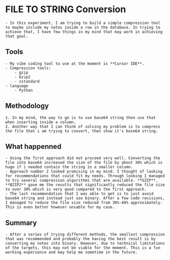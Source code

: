 # FILE TO STRING Conversion 
    - In this experiment, I am trying to build a simple compression tool to maybe include my notes inside a row in the database. In trying to achieve that, I have few things in my mind that may work in achieving that goal. 

## Tools
    - My vibe coding tool to use at the moment is **Cursor IDE**.
    - Compression tools:
        - gzip
        - bzip2
        - zstandard
    - language
        - Python

## Methodology
    1. In my mind, the way to go is to use base64 string then use that when inserting inside a column.
    2. Another way that I can think of solving my problem is to compress the file that i am trying to convert, then show it's base64 string.

## What happenned
    - Using the first approach did not proceed very well. Converting the file into base64 increased the size of the file by about 30% which is huge if i needed contain the string in a smaller column.
    - Approach number 2 looked promising in my mind. I thought of looking for recommendations that could fit my needs. Through looking I managed to try several compression algorithms that are available. **GZIP**, **BZIP2** gave me the results that significantly reduced the file size to over 30% which is very good compared to the first approach.
    - The last recommendation that I was able to get is to just avoid base64 string and instead just use binary. After a few code revisions, I managed to reduce the file size reduced from 30%-40% approximately. This is even better however unsable for my case.

## Summary
    - After a series of trying different methods, the smallest compression that was recommended and probably the having the best result is by converting my notes into binary. However, due to technical limitations of the targets, this may not be viable for the moment. This is a fun working experience and may help me sometime in the future.